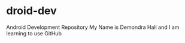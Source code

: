 # droid-dev
Android Development Repository
My Name is Demondra Hall and I am learning to use GitHub
